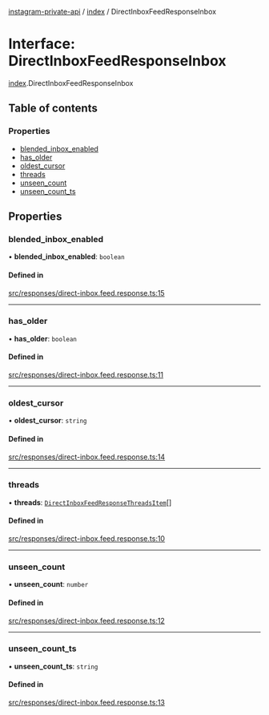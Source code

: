 [instagram-private-api](../../README.md) / [index](../../modules/index.md) / DirectInboxFeedResponseInbox

# Interface: DirectInboxFeedResponseInbox

[index](../../modules/index.md).DirectInboxFeedResponseInbox

## Table of contents

### Properties

- [blended\_inbox\_enabled](DirectInboxFeedResponseInbox.md#blended_inbox_enabled)
- [has\_older](DirectInboxFeedResponseInbox.md#has_older)
- [oldest\_cursor](DirectInboxFeedResponseInbox.md#oldest_cursor)
- [threads](DirectInboxFeedResponseInbox.md#threads)
- [unseen\_count](DirectInboxFeedResponseInbox.md#unseen_count)
- [unseen\_count\_ts](DirectInboxFeedResponseInbox.md#unseen_count_ts)

## Properties

### blended\_inbox\_enabled

• **blended\_inbox\_enabled**: `boolean`

#### Defined in

[src/responses/direct-inbox.feed.response.ts:15](https://github.com/Nerixyz/instagram-private-api/blob/0e0721c/src/responses/direct-inbox.feed.response.ts#L15)

___

### has\_older

• **has\_older**: `boolean`

#### Defined in

[src/responses/direct-inbox.feed.response.ts:11](https://github.com/Nerixyz/instagram-private-api/blob/0e0721c/src/responses/direct-inbox.feed.response.ts#L11)

___

### oldest\_cursor

• **oldest\_cursor**: `string`

#### Defined in

[src/responses/direct-inbox.feed.response.ts:14](https://github.com/Nerixyz/instagram-private-api/blob/0e0721c/src/responses/direct-inbox.feed.response.ts#L14)

___

### threads

• **threads**: [`DirectInboxFeedResponseThreadsItem`](../../classes/index/DirectInboxFeedResponseThreadsItem.md)[]

#### Defined in

[src/responses/direct-inbox.feed.response.ts:10](https://github.com/Nerixyz/instagram-private-api/blob/0e0721c/src/responses/direct-inbox.feed.response.ts#L10)

___

### unseen\_count

• **unseen\_count**: `number`

#### Defined in

[src/responses/direct-inbox.feed.response.ts:12](https://github.com/Nerixyz/instagram-private-api/blob/0e0721c/src/responses/direct-inbox.feed.response.ts#L12)

___

### unseen\_count\_ts

• **unseen\_count\_ts**: `string`

#### Defined in

[src/responses/direct-inbox.feed.response.ts:13](https://github.com/Nerixyz/instagram-private-api/blob/0e0721c/src/responses/direct-inbox.feed.response.ts#L13)
